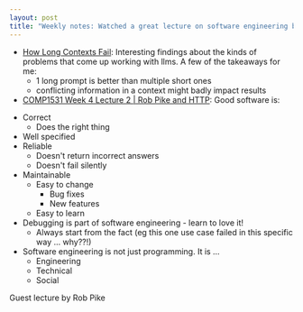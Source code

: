 ```yaml
---
layout: post
title: "Weekly notes: Watched a great lecture on software engineering by Rob pike"
---
```


* [How Long Contexts Fail](https://www.dbreunig.com/2025/06/22/how-contexts-fail-and-how-to-fix-them.html): Interesting findings about the kinds of problems that come up working with llms. A few of the takeaways for me:
  * 1 long prompt is better than multiple short ones
  * conflicting information in a context might badly impact results
* [COMP1531 Week 4 Lecture 2 | Rob Pike and HTTP](https://www.youtube.com/watch?v=SlasmhEcXDo): Good software is:

- Correct
  - Does the right thing
- Well specified
- Reliable
  - Doesn't return incorrect answers
  - Doesn't fail silently
- Maintainable
  - Easy to change
    - Bug fixes
    - New features
  - Easy to learn
- Debugging is part of software engineering - learn to love it!
  - Always start from the fact (eg this one use case failed in this specific way ... why??!)
- Software engineering is not just programming. It is …
  - Engineering
  - Technical
  - Social

Guest lecture by Rob Pike
